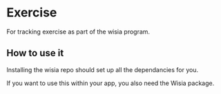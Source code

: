 # Exercise

For tracking exercise as part of the wisia program.

## How to use it

Installing the wisia repo should set up all the dependancies for you.

If you want to use this within your app, you also need the Wisia package.
